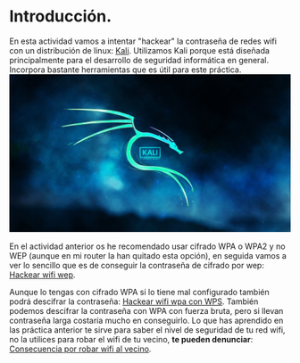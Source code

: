# Introducción.

En esta actividad vamos a intentar "hackear" la contraseña de redes wifi con un distribución de linux: [Kali](https://es.wikipedia.org/wiki/Kali_Linux). Utilizamos Kali porque está diseñada principalmente para el desarrollo de seguridad informática en general. Incorpora bastante herramientas que es útil para este práctica.![imagen del Kali](imagen/Kali-Linux.jpg)

En el actividad anterior os he recomendado usar cifrado WPA o WPA2 y no WEP (aunque en mi router la han quitado esta opción), en seguida vamos a ver lo sencillo que es de conseguir la contraseña de cifrado por wep: [Hackear wifi wep](https://nswhuei.github.io/hack-wifi/ActividadRQ3.1).

Aunque lo tengas con cifrado WPA si lo tiene mal configurado también podrá descifrar la contraseña: [Hackear wifi wpa con WPS](). También podemos descifrar la contraseña con WPA con fuerza bruta, pero si llevan contraseña larga costaría mucho en conseguirlo.
Lo que has aprendido en las práctica anterior te sirve para saber el nivel de seguridad de tu red wifi, no la utilices para robar el wifi de tu vecino, **te pueden denunciar**: [Consecuencia por robar wifi al vecino](https://www.tuabogadodefensor.com/robar-wifi/).
